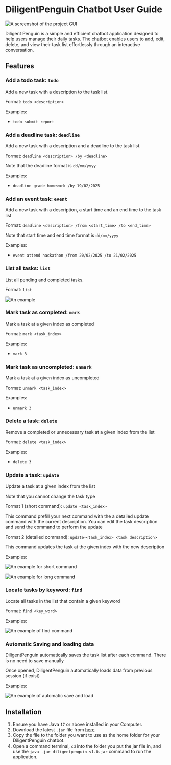 # DiligentPenguin Chatbot User Guide

![A screenshot of the project GUI](Ui.png)

Diligent Penguin is a simple and efficient chatbot application designed to 
help users manage their daily tasks. 
The chatbot enables users to add, edit, delete, and view their task list effortlessly through an interactive conversation.

## Features
### Add a todo task: `todo`
Add a new task with a description to the task list.

Format: `todo <description>`

Examples:

- `todo submit report`

### Add a deadline task: `deadline`
Add a new task with a description and a deadline to the task list.

Format: `deadline <description> /by <deadline>`

Note that the deadline format is `dd/mm/yyyy`

Examples:

- `deadline grade homework /by 19/02/2025`

### Add an event task: `event`
Add a new task with a description, a start time and an end time to the task list

Format: `deadline <description> /from <start_time> /to <end_time>`

Note that start time and end time format is `dd/mm/yyyy`

Examples:

- `event attend hackathon /from 20/02/2025 /to 21/02/2025`

### List all tasks: `list`
List all pending and completed tasks.

Format: `list`

![An example](listExample.png)

### Mark task as completed: `mark`
Mark a task at a given index as completed

Format: `mark <task_index>`

Examples:

- `mark 3`

### Mark task as uncompleted: `unmark`
Mark a task at a given index as uncompleted

Format: `unmark <task_index>`

Examples:

- `unmark 3`

### Delete a task: `delete`
Remove a completed or unnecessary task at a given index from the list

Format: `delete <task_index>`

Examples:

- `delete 3`

### Update a task: `update`
Update a task at a given index from the list

Note that you cannot change the task type

Format 1 (short command): `update <task_index>`

This command prefill your next command with the a detailed update command with the current description. 
You can edit the task description and send the command to perform the update

Format 2 (detailed command): `update-<task_index> <task description>`

This command updates the task at the given index with the new description

Examples:

![An example for short command](updateExample.png)

![An example for long command](updateExample2.png)

### Locate tasks by keyword: `find`
Locate all tasks in the list that contain a given keyword

Format: `find <key_word>`

Examples:

![An example of find command](findExample.png)

### Automatic Saving and loading data
DiligentPenguin automatically saves the task list after each command. There is no need to save manually

Once opened, DiligentPenguin automatically loads data from previous session (if exist)

Examples:

![An example of automatic save and load](saveAndLoadExample.png)

## Installation
1. Ensure you have Java `17` or above installed in your Computer.
2. Download the latest `.jar` file from [here](https://github.com/DiligentPenguinn/ip/releases/tag/A-Release)
3. Copy the file to the folder you want to use as the home folder for your DiligentPenguin chatbot.
4. Open a command terminal, `cd` into the folder you put the jar file in, and use the `java -jar diligentpenguin-v1.0.jar` 
command to run the application.